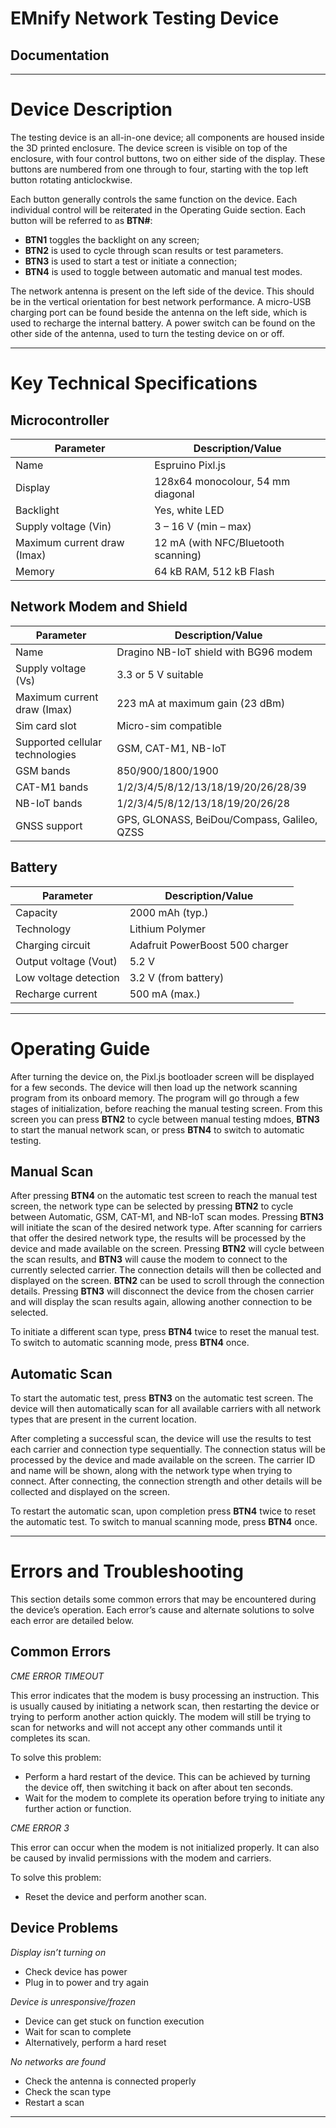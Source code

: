 # EMnify Network Testing Device
## Documentation

---

# Device Description

The testing device is an all-in-one device; all components are housed inside the 3D printed enclosure.
The device screen is visible on top of the enclosure, with four control buttons, two on either side of the display.
These buttons are numbered from one through to four, starting with the top left button rotating anticlockwise.

Each button generally controls the same function on the device. Each individual control will be reiterated in the Operating Guide section. Each button will be referred to as **BTN#**:
- **BTN1** toggles the backlight on any screen;
- **BTN2** is used to cycle through scan results or test parameters.
- **BTN3** is used to start a test or initiate a connection;
- **BTN4** is used to toggle between automatic and manual test modes.

The network antenna is present on the left side of the device. This should be in the vertical orientation for best network performance.
A micro-USB charging port can be found beside the antenna on the left side, which is used to recharge the internal battery. 
A power switch can be found on the other side of the antenna, used to turn the testing device on or off.

---

# Key Technical Specifications

## Microcontroller
|Parameter|Description/Value|
---|---
Name|Espruino Pixl.js
Display|128x64 monocolour, 54 mm diagonal
Backlight|Yes, white LED
Supply voltage (Vin)|3 – 16 V (min – max)
Maximum current draw (Imax)|12 mA (with NFC/Bluetooth scanning)
Memory|64 kB RAM, 512 kB Flash

## Network Modem and Shield
|Parameter|Description/Value|
---|---
Name|Dragino NB-IoT shield with BG96 modem
Supply voltage (Vs)|3.3 or 5 V suitable
Maximum current draw (Imax)|223 mA at maximum gain (23 dBm)
Sim card slot|Micro-sim compatible
Supported cellular technologies|GSM, CAT-M1, NB-IoT
GSM bands|850/900/1800/1900
CAT-M1 bands|1/2/3/4/5/8/12/13/18/19/20/26/28/39
NB-IoT bands|1/2/3/4/5/8/12/13/18/19/20/26/28
GNSS support|GPS, GLONASS, BeiDou/Compass, Galileo, QZSS

## Battery
|Parameter|Description/Value|
---|---
Capacity|2000 mAh (typ.)
Technology|Lithium Polymer
Charging circuit|Adafruit PowerBoost 500 charger
Output voltage (Vout)|5.2 V
Low voltage detection|3.2 V (from battery)
Recharge current|500 mA (max.)

---

# Operating Guide

After turning the device on, the Pixl.js bootloader screen will be displayed for a few seconds.
The device will then load up the network scanning program from its onboard memory.
The program will go through a few stages of initialization, before reaching the manual testing screen.
From this screen you can press **BTN2** to cycle between manual testing mdoes, **BTN3** to start the manual network scan, or press **BTN4** to switch to automatic testing.

## Manual Scan

After pressing **BTN4** on the automatic test screen to reach the manual test screen, the network type can be selected by pressing **BTN2** to cycle between Automatic, GSM, CAT-M1, and NB-IoT scan modes.
Pressing **BTN3** will initiate the scan of the desired network type.
After scanning for carriers that offer the desired network type, the results will be processed by the device and made available on the screen.
Pressing **BTN2** will cycle between the scan results, and **BTN3** will cause the modem to connect to the currently selected carrier.
The connection details will then be collected and displayed on the screen.
**BTN2** can be used to scroll through the connection details.
Pressing **BTN3** will disconnect the device from the chosen carrier and will display the scan results again, allowing another connection to be selected.

To initiate a different scan type, press **BTN4** twice to reset the manual test.
To switch to automatic scanning mode, press **BTN4** once.

## Automatic Scan

To start the automatic test, press **BTN3** on the automatic test screen.
The device will then automatically scan for all available carriers with all network types that are present in the current location.

After completing a successful scan, the device will use the results to test each carrier and connection type sequentially.
The connection status will be processed by the device and made available on the screen.
The carrier ID and name will be shown, along with the network type when trying to connect.
After connecting, the connection strength and other details will be collected and displayed on the screen.

To restart the automatic scan, upon completion press **BTN4** twice to reset the automatic test.
To switch to manual scanning mode, press **BTN4** once.


---

# Errors and Troubleshooting

This section details some common errors that may be encountered during the device’s operation.
Each error’s cause and alternate solutions to solve each error are detailed below.

## Common Errors

*CME ERROR TIMEOUT*

This error indicates that the modem is busy processing an instruction.
This is usually caused by initiating a network scan, then restarting the device or trying to perform another action quickly.
The modem will still be trying to scan for networks and will not accept any other commands until it completes its scan.

To solve this problem:
- Perform a hard restart of the device. This can be achieved by turning the device off, then switching it back on after about ten seconds.
- Wait for the modem to complete its operation before trying to initiate any further action or function.

*CME ERROR 3*

This error can occur when the modem is not initialized properly. 
It can also be caused by invalid permissions with the modem and carriers.

To solve this problem:
- Reset the device and perform another scan.

## Device Problems

*Display isn’t turning on*
- Check device has power
- Plug in to power and try again

*Device is unresponsive/frozen*
- Device can get stuck on function execution
- Wait for scan to complete
- Alternatively, perform a hard reset

*No networks are found*
- Check the antenna is connected properly
- Check the scan type
- Restart a scan

---